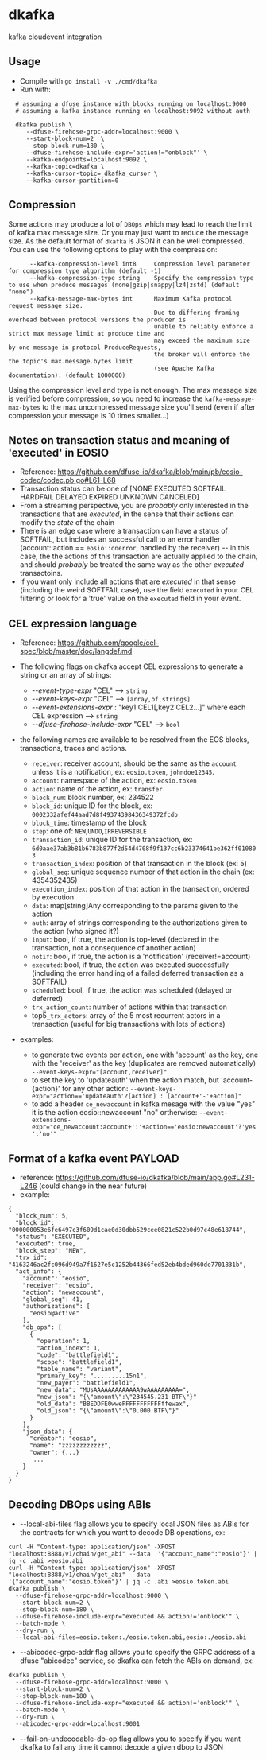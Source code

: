 # dkafka
kafka cloudevent integration


## Usage

* Compile with `go install -v ./cmd/dkafka`
* Run with:
```
  # assuming a dfuse instance with blocks running on localhost:9000
  # assuming a kafka instance running on localhost:9092 without auth

  dkafka publish \
     --dfuse-firehose-grpc-addr=localhost:9000 \
     --start-block-num=2  \ 
     --stop-block-num=180 \
     --dfuse-firehose-include-expr='action!="onblock"' \
     --kafka-endpoints=localhost:9092 \
     --kafka-topic=dkafka \
     --kafka-cursor-topic=_dkafka_cursor \
     --kafka-cursor-partition=0
```

## Compression
Some actions may produce a lot of `DBOps` which may lead to reach the limit of kafka max message size.
Or you may just want to reduce the message size.
As the default format of `dkafka` is JSON it can be well compressed. You can use the following options
to play with the compression:
```
      --kafka-compression-level int8     Compression level parameter for compression type algorithm (default -1)
      --kafka-compression-type string    Specify the compression type to use when produce messages (none|gzip|snappy|lz4|zstd) (default "none")
      --kafka-message-max-bytes int      Maximum Kafka protocol request message size.
                                         Due to differing framing overhead between protocol versions the producer is 
                                         unable to reliably enforce a strict max message limit at produce time and 
                                         may exceed the maximum size by one message in protocol ProduceRequests, 
                                         the broker will enforce the the topic's max.message.bytes limit 
                                         (see Apache Kafka documentation). (default 1000000)
```
Using the compression level and type is not enough. The max message size is verified before compression, so you need to increase the `kafka-message-max-bytes` to the max uncompressed message size you'll send (even if after compression your message is 10 times smaller...)
## Notes on transaction status and meaning of 'executed' in EOSIO

* Reference: https://github.com/dfuse-io/dkafka/blob/main/pb/eosio-codec/codec.pb.go#L61-L68
* Transaction status can be one of [NONE EXECUTED SOFTFAIL HARDFAIL DELAYED EXPIRED UNKNOWN CANCELED]
* From a streaming perspective, you are *probably* only interested in the transactions that are *executed*, in the sense that their actions can modify the *state* of the chain
* There is an edge case where a transaction can have a status of SOFTFAIL, but includes an successful call to an error handler (account::action == `eosio::onerror`, handled by the receiver) -- in this case, the the actions of this transaction are actually applied to the chain, and should *probably* be treated the same way as the other *executed* transactoins.
* If you want only include all actions that are *executed* in that sense (including the weird SOFTFAIL case), use the field `executed` in your CEL filtering or look for a 'true' value on the `executed` field in your event.

## CEL expression language

* Reference: https://github.com/google/cel-spec/blob/master/doc/langdef.md

* The following flags on dkafka accept CEL expressions to generate a string or an array of strings:
  * *--event-type-expr*  "CEL" --> `string`
  * *--event-keys-expr* "CEL" -->  `[array,of,strings]`
  * *--event-extensions-expr* : "key1:CEL1[,key2:CEL2...]" where each CEL expression --> `string`
  * *--dfuse-firehose-include-expr*  "CEL" --> `bool`

* the following names are available to be resolved from the EOS blocks, transactions, traces and actions.
  * `receiver`: receiver account, should be the same as the `account` unless it is a notification, ex: `eosio.token`, `johndoe12345`.   
  * `account`: namespace of the action, ex: `eosio.token`
  * `action`: name of the action, ex: `transfer`
  * `block_num`: block number, ex: 234522
  * `block_id`: unique ID for the block, ex: `0002332afef44aad7d8f49374398436349372fcdb`
  * `block_time`: timestamp of the block
  * `step`: one of: `NEW`,`UNDO`,`IRREVERSIBLE`
  * `transaction_id`: unique ID for the transaction, ex: `6d0aae37ab3b81b6783b877f2d54d4708f9f137cc6b23374641be362ff010803`
  * `transaction_index`: position of that transaction in the block (ex: 5)
  * `global_seq`: unique sequence number of that action in the chain (ex: 4354352435)
  * `execution_index`: position of that action in the transaction, ordered by execution
  * `data`: map[string]Any corresponding to the params given to the action
  * `auth`: array of strings corresponding to the authorizations given to the action (who signed it?)
  * `input`: bool, if true, the action is top-level (declared in the transaction, not a consequence of another action)
  * `notif`: bool, if true, the action is a 'notification' (receiver!=account)
  * `executed`: bool, if true, the action was executed successfully (including the error handling of a failed deferred transaction as a SOFTFAIL)
  * `scheduled`: bool, if true, the action was scheduled (delayed or deferred)
  * `trx_action_count`: number of actions within that transaction
  * top5`_trx_actors`: array of the 5 most recurrent actors in a transaction (useful for big transactions with lots of actions)

* examples:
  * to generate two events per action, one with 'account' as the key, one with the 'receiver' as the key (duplicates are removed automatically)
    `--event-keys-expr="[account,receiver]"`
  * to set the key to 'updateauth' when the action match, but 'account-{action}' for any other action:
    `--event-keys-expr="action=='updateauth'?[action] : [account+'-'+action]"`
  * to add a header `ce_newaccount` in kafka mesage with the value "yes" it is the action eosio::newaccount "no" ortherwise:
    `--event-extensions-expr="ce_newaccount:account+':'+action=='eosio:newaccount'?'yes':'no'"`


## Format of a kafka event PAYLOAD


* reference: https://github.com/dfuse-io/dkafka/blob/main/app.go#L231-L246 (could change in the near future)
* example:

```
{
  "block_num": 5,
  "block_id": "000000053e6fe6497c3f609d1cae0d30dbb529cee0821c522b0d97c48e618744",
  "status": "EXECUTED",
  "executed": true,
  "block_step": "NEW",
  "trx_id": "4163246ac2fc096d949a7f1627e5c1252b44366fed52eb4bded960de7701831b",
  "act_info": {
    "account": "eosio",
    "receiver": "eosio",
    "action": "newaccount",
    "global_seq": 41,
    "authorizations": [
      "eosio@active"
    ],
    "db_ops": [
      {
        "operation": 1,
        "action_index": 1,
        "code": "battlefield1",
        "scope": "battlefield1",
        "table_name": "variant",
        "primary_key": ".........15n1",
        "new_payer": "battlefield1",
        "new_data": "MUsAAAAAAAAAAAAA9wAAAAAAAAA=",
        "new_json": "{\"amount\":\"234545.231 BTF\"}"
        "old_data": "BBEDDFE0wweFFFFFFFFFFFffewax",
        "old_json": "{\"amount\":\"0.000 BTF\"}"
      }
    ],
    "json_data": {
      "creator": "eosio",
      "name": "zzzzzzzzzzzz",
      "owner": {...}
       ...
    }
  }
}
```

## Decoding DBOps using ABIs

* --local-abi-files flag allows you to specify local JSON files as ABIs for the contracts for which you want to decode DB operations, ex:
```
curl -H "Content-type: application/json" -XPOST "localhost:8888/v1/chain/get_abi" --data  '{"account_name":"eosio"}' | jq -c .abi >eosio.abi
curl -H "Content-type: application/json" -XPOST "localhost:8888/v1/chain/get_abi" --data  '{"account_name":"eosio.token"}' | jq -c .abi >eosio.token.abi
dkafka publish \
  --dfuse-firehose-grpc-addr=localhost:9000 \
  --start-block-num=2 \
  --stop-block-num=180 \
  --dfuse-firehose-include-expr="executed && action!='onblock'" \
  --batch-mode \
  --dry-run \
  --local-abi-files=eosio.token:./eosio.token.abi,eosio:./eosio.abi
```

* --abicodec-grpc-addr flag allows you to specify the GRPC address of a dfuse "abicodec" service, so dkafka can fetch the ABIs on demand, ex:
```
dkafka publish \
  --dfuse-firehose-grpc-addr=localhost:9000 \
  --start-block-num=2 \
  --stop-block-num=180 \
  --dfuse-firehose-include-expr="executed && action!='onblock'" \
  --batch-mode \
  --dry-run \
  --abicodec-grpc-addr=localhost:9001
```

* --fail-on-undecodable-db-op flag allows you to specify if you want dkafka to fail any time it cannot decode a given dbop to JSON
